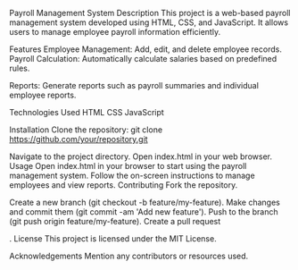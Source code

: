 Payroll Management System
Description
This project is a web-based payroll management system developed using HTML, CSS, and JavaScript. It allows users to manage employee payroll information efficiently.

Features
Employee Management: Add, edit, and delete employee records.
Payroll Calculation: Automatically calculate salaries based on predefined rules.


Reports: Generate reports such as payroll summaries and individual employee reports.


Technologies Used
HTML
CSS
JavaScript


Installation
Clone the repository: git clone https://github.com/your/repository.git


Navigate to the project directory.
Open index.html in your web browser.
Usage
Open index.html in your browser to start using the payroll management system.
Follow the on-screen instructions to manage employees and view reports.
Contributing
Fork the repository.


Create a new branch (git checkout -b feature/my-feature).
Make changes and commit them (git commit -am 'Add new feature').
Push to the branch (git push origin feature/my-feature).
Create a pull request

.
License
This project is licensed under the MIT License.

Acknowledgements
Mention any contributors or resources used.

